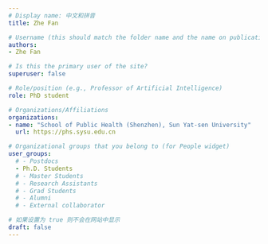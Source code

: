 ```yaml
---
# Display name: 中文和拼音
title: Zhe Fan

# Username (this should match the folder name and the name on publications)
authors:
- Zhe Fan

# Is this the primary user of the site?
superuser: false

# Role/position (e.g., Professor of Artificial Intelligence)
role: PhD student

# Organizations/Affiliations
organizations:
- name: "School of Public Health (Shenzhen), Sun Yat-sen University" 
  url: https://phs.sysu.edu.cn

# Organizational groups that you belong to (for People widget)
user_groups:
  # - Postdocs
  - Ph.D. Students
  # - Master Students
  # - Research Assistants
  # - Grad Students
  # - Alumni
  # - External collaborator

# 如果设置为 true 则不会在网站中显示
draft: false
---
```





